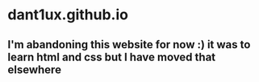 # dant1ux.github.io

## I'm abandoning this website for now :) it was to learn html and css but I have moved that elsewhere
